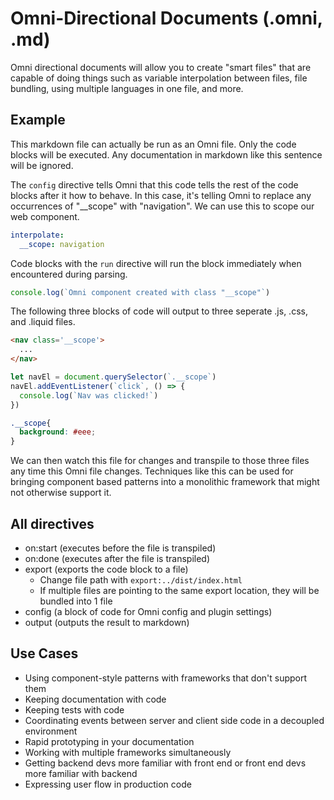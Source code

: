 # Omni-Directional Documents (.omni, .md)

Omni directional documents will allow you to create "smart files" that are capable of doing things such as variable interpolation between files, file bundling, using multiple languages in one file, and more.

## Example

This markdown file can actually be run as an Omni file. Only the code blocks will be executed. Any documentation in markdown like this sentence will be ignored.

The `config` directive tells Omni that this code tells the rest of the code blocks after it how to behave. In this case, it's telling Omni to replace any occurrences of "__scope" with "navigation". We can use this to scope our web component.

```yaml config interpolate
interpolate:
  __scope: navigation
```

Code blocks with the `run` directive will run the block immediately when encountered during parsing.

```js run
console.log(`Omni component created with class "__scope"`)
```

The following three blocks of code will output to three seperate .js, .css, and .liquid files.

```html export:templates/navigation.liquid
<nav class='__scope'>
  ...
</nav>
```

```js export:js/nav
let navEl = document.querySelector(`.__scope`)
navEl.addEventListener(`click`, () => {
  console.log(`Nav was clicked!`)
})
```

```css export:css/nav
.__scope{
  background: #eee;
}
```

We can then watch this file for changes and transpile to those three files any time this Omni file changes. Techniques like this can be used for bringing component based patterns into a monolithic framework that might not otherwise support it.

## All directives

- on:start (executes before the file is transpiled)
- on:done (executes after the file is transpiled)
- export (exports the code block to a file)
  + Change file path with `export:../dist/index.html`
  + If multiple files are pointing to the same export location, they will be bundled into 1 file
- config (a block of code for Omni config and plugin settings)
- output (outputs the result to markdown)

## Use Cases

- Using component-style patterns with frameworks that don't support them
- Keeping documentation with code
- Keeping tests with code
- Coordinating events between server and client side code in a decoupled environment
- Rapid prototyping in your documentation
- Working with multiple frameworks simultaneously
- Getting backend devs more familiar with front end or front end devs more familiar with backend
- Expressing user flow in production code